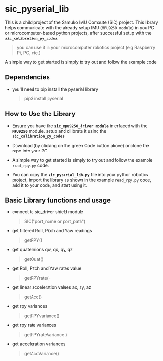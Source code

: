 
# sic_pyserial_lib
This is a child project of the Samuko IMU Compute (SIC) project. This library helps communicate with the already setup IMU (`MPU9250 module`) in you PC or microcomputer-based python projects, after successful setup with the [**`sic_calibration_py_codes`**](https://github.com/samuko-things-company/sic_calibration_py_codes).

> you can use it in your microcomputer robotics project (e.g Raspberry Pi, PC, etc.)

A simple way to get started is simply to try out and follow the example code


## Dependencies
- you'll need to pip install the pyserial library
  > pip3 install pyserial


## How to Use the Library
- Ensure you have the **`sic_mpu9250_driver module`** interfaced with the **`MPU9250`** module. setup and cilibrate it using the **`sic_calibration_py_codes`**.

- Download (by clicking on the green Code button above) or clone the repo into your PC.

- A simple way to get started is simply to try out and follow the example `read_rpy.py` code.

- You can copy the **`sic_pyserial_lib.py`** file into your python robotics project, import the library as shown in the example `read_rpy.py` code, add it to your code, and start using it.

## Basic Library functions and usage

- connect to sic_driver shield module
  > SIC("port_name or port_path")

- get filtered Roll, Pitch and Yaw readings
  > getRPY()

- get quaternions qw, qx, qy, qz
  > getQuat()

- get Roll, Pitch and Yaw rates value
  > getRPYrate()

- get linear acceleration values ax, ay, az
  > getAcc()

- get rpy variances
  > getRPYvariance()

- get rpy rate variances
  > getRPYrateVariance()

- get acceleration variances
  > getAccVariance()